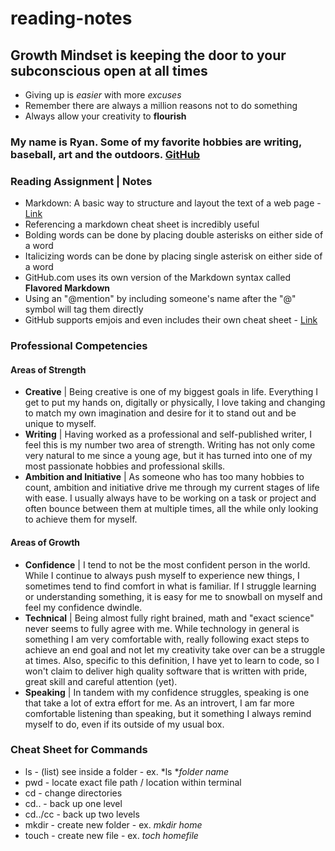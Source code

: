 # reading-notes

## Growth Mindset is keeping the door to your subconscious open at all times
- Giving up is *easier* with more *excuses*
- Remember there are always a million reasons not to do something
- Always allow your creativity to **flourish**

### My name is Ryan. Some of my favorite hobbies are writing, baseball, art and the outdoors. [GitHub](https://github.com/Rtipper)

### Reading Assignment | Notes
* Markdown: A basic way to structure and layout the text of a web page - [Link](https://guides.github.com/features/mastering-markdown/)
* Referencing a markdown cheat sheet is incredibly useful
* Bolding words can be done by placing double asterisks on either side of a word
* Italicizing words can be done by placing single asterisk on either side of a word
* GitHub.com uses its own version of the Markdown syntax called **Flavored Markdown**
* Using an "@mention" by including someone's name after the "@" symbol will tag them directly
* GitHub supports emjois and even includes their own cheat sheet - [Link](https://github.com/ikatyang/emoji-cheat-sheet/blob/master/README.md)

### Professional Competencies
#### Areas of Strength
- **Creative** | Being creative is one of my biggest goals in life. Everything I get to put my hands on, digitally or physically, I love taking and changing to match my own imagination and desire for it to stand out and be unique to myself.
- **Writing** | Having worked as a professional and self-published writer, I feel this is my number two area of strength. Writing has not only come very natural to me since a young age, but it has turned into one of my most passionate hobbies and professional skills.
- **Ambition and Initiative** | As someone who has too many hobbies to count, ambition and initiative drive me through my current stages of life with ease. I usually always have to be working on a task or project and often bounce between them at multiple times, all the while only looking to achieve them for myself.
#### Areas of Growth
- **Confidence** | I tend to not be the most confident person in the world. While I continue to always push myself to experience new things, I sometimes tend to find comfort in what is familiar. If I struggle learning or understanding something, it is easy for me to snowball on myself and feel my confidence dwindle.
- **Technical** | Being almost fully right brained, math and "exact science" never seems to fully agree with me. While technology in general is something I am very comfortable with, really following exact steps to achieve an end goal and not let my creativity take over can be a struggle at times. Also, specific to this definition, I have yet to learn to code, so I won't claim to deliver high quality software that is written with pride, great skill and careful attention (yet).
- **Speaking** | In tandem with my confidence struggles, speaking is one that take a lot of extra effort for me. As an introvert, I am far more comfortable listening than speaking, but it something I always remind myself to do, even if its outside of my usual box.

### Cheat Sheet for Commands
- ls - (list) see inside a folder - ex. *ls **folder name*
- pwd - locate exact file path / location within terminal
- cd - change directories
- cd.. - back up one level
- cd../cc - back up two levels
- mkdir - create new folder - ex. *mkdir home*
- touch - create new file - ex. *toch homefile*

